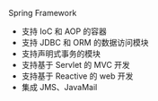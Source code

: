 

Spring Framework

- 支持 IoC 和 AOP 的容器
- 支持 JDBC 和 ORM 的数据访问模块
- 支持声明式事务的模块
- 支持基于 Servlet 的 MVC 开发
- 支持基于 Reactive 的 web 开发
- 集成 JMS、JavaMail